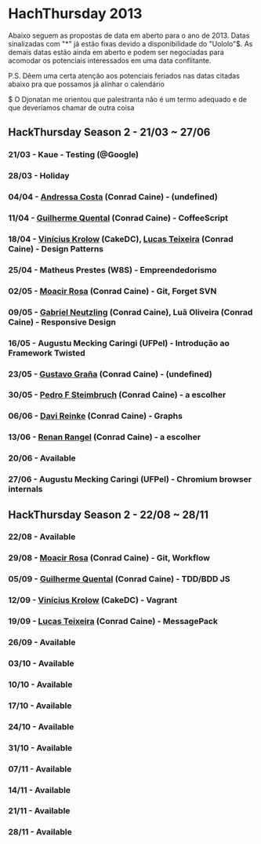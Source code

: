 # HachThursday 2013

Abaixo seguem as propostas de data em aberto para o ano de 2013. Datas sinalizadas com "*" já estão fixas devido a 
disponibilidade do "Uololo"$. As demais datas estão ainda em aberto e podem ser negociadas para acomodar os 
potenciais interessados em uma data conflitante.

P.S. Dêem uma certa atenção aos potenciais feriados nas datas citadas abaixo pra que possamos já alinhar o calendário

$ O Djonatan me orientou que palestranta não é um termo adequado e de que deveríamos chamar de outra coisa

## HackThursday Season 2 - 21/03 ~ 27/06

### 21/03 - Kaue - Testing (@Google)
### 28/03 - Holiday
### 04/04 - [Andressa Costa](http://github.com/andressacosta) (Conrad Caine) - (undefined)
### 11/04 - [Guilherme Quental](http://github.com/gquental) (Conrad Caine) - CoffeeScript
### 18/04 - [Vinícius Krolow](http://github.com/krolow) (CakeDC), [Lucas Teixeira](http://github.com/loteixeira) (Conrad Caine) - Design Patterns
### 25/04 - Matheus Prestes (W8S) - Empreendedorismo
### 02/05 - [Moacir Rosa](http://github.com/moacirosa)  (Conrad Caine) - Git, Forget SVN
### 09/05 - [Gabriel Neutzling](https://github.com/gneutzling) (Conrad Caine), Luã Oliveira (Conrad Caine) - Responsive Design
### 16/05 - Augustu Mecking Caringi (UFPel) - Introdução ao Framework Twisted
### 23/05 - [Gustavo Graña](http://github.com/ggrana) (Conrad Caine) - (undefined)
### 30/05 - [Pedro F Steimbruch](https://github.com/pedrofs) (Conrad Caine) - a escolher
### 06/06 - [Davi Reinke](http://github.com/dreinke) (Conrad Caine) - Graphs
### 13/06 - [Renan Rangel](http://github.com/rvrangel) (Conrad Caine) - a escolher
### 20/06 - Available
### 27/06 - Augustu Mecking Caringi (UFPel) - Chromium browser internals


## HackThursday Season 2 - 22/08 ~ 28/11

### 22/08 - Available
### 29/08 - [Moacir Rosa](http://github.com/moacirosa) (Conrad Caine) - Git, Workflow
### 05/09 - [Guilherme Quental](http://github.com/gquental) (Conrad Caine) - TDD/BDD JS
### 12/09 - [Vinícius Krolow](http://github.com/krolow) (CakeDC) - Vagrant
### 19/09 - [Lucas Teixeira](http://github.com/loteixeira) (Conrad Caine) - MessagePack
### 26/09 - Available
### 03/10 - Available
### 10/10 - Available
### 17/10 - Available
### 24/10 - Available
### 31/10 - Available
### 07/11 - Available
### 14/11 - Available
### 21/11 - Available
### 28/11 - Available
